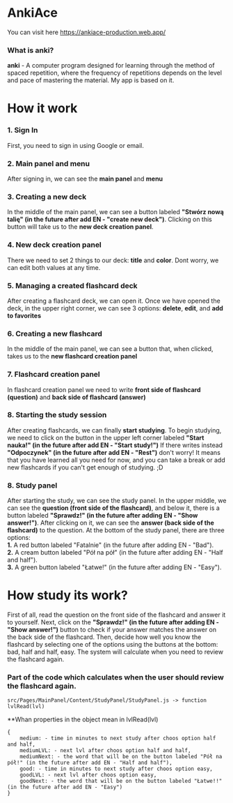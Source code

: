 # AnkiAce

You can visit here https://ankiace-production.web.app/

### What is anki?
**anki** - A computer program designed for learning through the method of spaced repetition, where the frequency of repetitions depends on the level and pace of mastering the material. My app is based on it.

# How it work
### 1. Sign In
First, you need to sign in using Google or email.

### 2. Main panel and menu
After signing in, we can see the **main panel** and **menu**

### 3. Creating a new deck
In the middle of the main panel, we can see a button labeled **"Stwórz nową talię" (in the future after add EN - "create new deck")**. Clicking on this button will take us to the **new deck creation panel**.

### 4. New deck creation panel
There we need to set 2 things to our deck: **title** and **color**. Dont worry, we can edit both values at any time.

### 5. Managing a created flashcard deck
After creating a flashcard deck, we can open it. Once we have opened the deck, in the upper right corner, we can see 3 options: **delete**, **edit**, and **add to favorites**

### 6. Creating a new flashcard
In the middle of the main panel, we can see a button that, when clicked, takes us to the **new flashcard creation panel**

### 7. Flashcard creation panel
In flashcard creation panel we need to write **front side of flashcard (question)** and **back side of flashcard (answer)**

### 8. Starting the study session
After creating flashcards, we can finally **start studying**. To begin studying, we need to click on the button in the upper left corner labeled **"Start nauka!" (in the future after add EN - "Start study!")** If there writes instead **"Odpoczynek" (in the future after add EN - "Rest")** don't worry! It means that you have learned all you need for now, and you can take a break or add new flashcards if you can't get enough of studying. ;D

### 8. Study panel
After starting the study, we can see the study panel. In the upper middle, we can see the **question (front side of the flashcard)**, and below it, there is a button labeled **"Sprawdz!" (in the future after adding EN - "Show answer!")**. After clicking on it, we can see the **answer (back side of the flashcard)** to the question. At the bottom of the study panel, there are three options:\
**1.** A red button labeled "Fatalnie" (in the future after adding EN - "Bad").\
**2.** A cream button labeled "Pół na pół" (in the future after adding EN - "Half and half").\
**3.** A green button labeled "Łatwe!" (in the future after adding EN - "Easy").


# How study its work?
First of all, read the question on the front side of the flashcard and answer it to yourself. Next, click on the **"Sprawdz!" (in the future after adding EN - "Show answer!")** button to check if your answer matches the answer on the back side of the flashcard. Then, decide how well you know the flashcard by selecting one of the options using the buttons at the bottom: bad, half and half, easy. The system will calculate when you need to review the flashcard again.

### Part of the code which calculates when the user should review the flashcard again.
```
src/Pages/MainPanel/Content/StudyPanel/StudyPanel.js -> function lvlRead(lvl)
```

**Whan properties in the object mean in lvlRead(lvl)
```
{
    medium: - time in minutes to next study after choos option half and half,
    mediumLVL: - next lvl after choos option half and half,
    mediumNext: - the word that will be on the button labeled "Pół na pół!" (in the future after add EN - "Half and half"),
    good: - time in minutes to next study after choos option easy,
    goodLVL: - next lvl after choos option easy,
    goodNext: - the word that will be on the button labeled "Łatwe!!" (in the future after add EN - "Easy")
}
```
